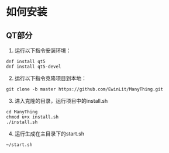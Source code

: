# 如何安装
## QT部分
1. 运行以下指令安装环境：
```
dnf install qt5
dnf install qt5-devel
```
2. 运行以下指令克隆项目到本地：
```
git clone -b master https://github.com/EwinLit/ManyThing.git
```
3. 进入克隆的目录，运行项目中的install.sh
```
cd ManyThing
chmod u+x install.sh
./install.sh
```
4. 运行生成在主目录下的start.sh
```
~/start.sh
```
